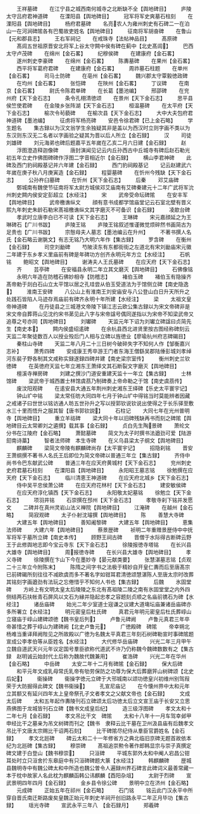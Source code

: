 <!-- { "loadSidebar": true } -->
　　王祥墓碑
　　在江宁县之城西南何城寺之北断缺不全【舆地碑目】
　　庐陵太守吕府君神道碑
　　在溧阳县【舆地碑目】
　　冠军将军史爽墓石柱刻
　　在溧阳县【舆地碑目】
　　杨府君墓碑
　　名亮农人为雍州刺史有石碑二一在泊山一在河涧碑隂各有巴蜀故吏姓名【舆地碑目】
　　征南将军胡奋碑
　　在鲁山【元和郡县志】
　　王右军祠记
　　在戒珠寺【法帖神品目】
　　髙原碑
　　髙闾五世祖原晋安北将军上谷太守闗中侯有碑在蓟中【北史髙闾】
　　巴西太守卢茂碑
　　在绵州【金石畧】
　　纪穆侯碑
　　在建康府【金石畧】
　　遂州刺史李豪碑
　　在绵州【金石畧】
　　陈夀墓碑
　　在果州【金石畧】
　　西平将军葛府君碑
　　在建康府【金石畧】
　　周祚墓石柱题
　　在单州【金石畧】
　　司马士防碑
　　在亳州【金石畧】
　　魏兴郡太守覃毅徳政碑
　　在均州【金石畧】
　　张恺碑
　　在陜州【金石畧】
　　丁议碑
　　在南京【金石畧】
　　尉氏令陈君单碑
　　在长葛【墨池编】
　　邢邵碑
　　在兖州府【天下金石志】
　　条令孔栩清徳颂
　　在景州【天下金石志】
　　思平县侯竺使君碑
　　在金陵乡张阵湖【天下金石志】
　　桓温墓碑
　　在太平府【天下金石志】
　　榆次令茍藐碑
　　在榆次县【天下金石志】
　　大中大夫包府君神道碑【墨池编】
　　征虏将军杨亮碑
　　安邑令徐君碑【已上金石略】
　　学生题名
　　集古録以为汉文翁学生余独疑其非是盖以为西汉时立则字画不类以为东汉则东汉无二名者以字画验之疑其为晋以后人所立【金石録】
　　汉
　　司徒刘雄碑
　　刘元海弟也碑后题嘉平五年嵗在乙亥二月六日建【金石録】
　　赵
　　浮图澄造释迦像碑
　　唐封演闻见记云内丘孙西古中丘城寺有碑后赵石勒光初五年立史作佛图碑碑作浮图二字音相近尔【金石録】
　　横山李君神碑
　　此碑及西门豹祠殿基记并六年建【金石録】
　　西门豹祠殿基记
　　记云赵建武六年嵗在庚子秋八月庚寅造【金石録】
　　程婴墓碑
　　在忻州今残缺【天下金石志】
　　公孙杵臼墓碑
　　在忻州【天下金石志】
　　后秦
　　邓艾庙碑
　　鄄城南有魏使节征南将军太尉方城侯邓艾庙南有艾碑秦建元十二年广武将军沇州刺史闗内侯安定彭超立【水经注】
　　宋
　　武帝受命坛碑隂
　　在安丰军【舆地碑目】
　　武帝檄谯纵文
　　顔有意书成都学馆庙堂记云石室北壁有晋义熙九年刺史朱龄石勒宋髙祖檄谯纵文其字磨灭不可备识【金石録】
　　凌歊台碑
　　孝武时立唐李白已不可读【天下金石志】
　　王琳碑
　　宋元嘉顔延之为王琳碑石【广川书跋】
　　庐陵王铭
　　庐陵王铭叙述惟谨微觉烦碎然书画简古为足贵也【广川书跋】
　　宗慤母夫人墓志【墨池编云在升州】
　　不著书撰人名氏【金石略云谢朓文】有志无铭乃大明六年作【集古録】
　　罗含碑
　　在衡州【金石録】
　　司空刘勔碑
　　芍陂渎东有东都街街之左道北有宋刘勔庙宋元徽二年建于东乡孝义里庙前有碑是年碑功方创齐永明元年方立【水经注】
　　石帆铭
　　鲍昭文【舆地碑目】
　　谢涛夫人王氏墓碑
　　在应天府【天下金石志】
　　齐
　　芸亭碑
　　在安福县永明二年立其文磨灭【舆地碑目】
　　石佛像铭
　　永明六年造在防稽石佛妙相寺【防稽志】
　　褚伯玉碑
　　褚伯玉有隐操齐髙帝勅于剡白石山立太平馆以居之孔珪尝从伯玉受道法为于馆侧立碑【南史隐逸】
　　淮南王安碑
　　八公山上有淮南王刘安庙安与八公登山白日升天所升之处践石皆陷人马迹存焉庙前有碑齐永明十年所建【水经注】
　　梁
　　太祖文皇帝神道碑
　　在丹徒县之三城港文帝陵下镇江志云欧公集古録以为宋文帝碑非是宋文帝自葬蒋山见沈约宋书苐见此八字与宋帝諡号偶同遂指以为宋帝不知梁武帝又追尊之号亦同【舆地碑目】
　　刘瓛碑
　　天监元年下诏为刘瓛立碑諡曰贞简先生【南史本】
　　闗内侯盛绍逺碑
　　在余杭县西北进贤里按古图经称碑刻云天监二年聚徒数百人以授业殁后门人相与立碑以旌徳业【廖瑜杭州府志碑碣目】
　　秦柱山寺碑
　　天监二年八月二十三日树今破碎失字不知何人作【邹衡嘉兴志补】
　　萧秀四碑
　　安成康王秀卒游王门者东海王僧繇吴郡陆倕彭城刘孝绰河东裴子野各制其文咸称实録遂録四碑并建【南史梁宗室传】
　　衡州刺史兰钦徳碑
　　在英徳府天监七年立湘东王萧绎文其石断裂文字磨灭【舆地碑目】
　　檀溪寺禅房碑
　　刘建之撰沙门道安重建天监十一年立【集古録】
　　士林馆碑
　　梁武帝于城西置士林馆虞茘乃制碑奏上帝命勒之于馆【南史虞茘传】
　　废汶阳观碑
　　在逺安县大通五年荆州刺史湘东王绎碑【乐史太平寰宇记】
　　钟山圹中铭
　　梁太常任昉大同四年七月于钟山圹中得铭当时莫能辨者因藏之戒诸子曰世世以铭访通人昉五世孙升之写以授郭钦说钦说出使得之于长乐驿至敷水三十里而悟升之服其智【唐书郭钦説】
　　石柱记
　　大同七年在光州普明寺【舆地碑目】
　　重立羊祜碑
　　梁大同十年以旧碑残缺再书而刻之碑隂【舆地碑目云太常卿刘之遴撰】载其事【金石録】
　　贞白先生陶景碑
　　萧纶文分书在江陵府【金石略】
　　萧懿墓碑
　　简文为太子时撰书法遒劲可爱【陆游劎南诗藁】
　　智者法师碑　本生寺碑
　　在义乌县梁太子纲文【舆地碑目】
　　麒麟碑
　　梁简文帝陵有麒麟碑尚存【太平寰宇记】
　　招隐刹铭
　　晋安王萧纲撰不著书人名氏王后即位为简文帝碑以普通三年立【集古録】
　　齐侍中尚书令巴东献武公碑
　　普通三年在应天府黄城村【天下金石志】
　　兖州刺史史府君墓石柱刻
　　在溧阳县【舆地碑目】
　　永阳昭王墓志铭
　　徐勉撰在应天府【天下金石志】
　　临川清恵王神道碑
　　在应天府北城乡【天下金石志】
　　侍中吴平忠侯萧公碑
　　在应天府花林村【天下金石志】
　　建安敏侯碑
　　在应天府淳化镇西【天下金石志】
　　永阳敬太妃墓铭
　　徐勉立【天下金石志】
　　项羽井铭
　　石崇撰在邳州【天下金石志】
　　孝敬寺刹下铭并发愿文
　　二碑并在真州灵岩山法义禅院【舆地碑目】
　　江淹碑
　　在越州【金石略】
　　简寂观碑
　　太子仆射沈璿撰【舆地碑目】
　　陈
　　善慧大寺碑
　　大建五年【舆地碑目】
　　善知阇黎碑
　　大建五年【舆地碑目】
　　恵集法师碑
　　大建六年【舆地碑目】
　　蔡景歴碑
　　祯明二年重赠景歴侍中中抚军将军于墓所立碑【南史本传】
　　顾野王祠古碑
　　晋僧于水际得古断碑云野王于此修舆地志即今宝云寺东【天下金石志】
　　徐陵报徳寺塔铭
　　在长兴县大雄寺【舆地碑目】
　　周报徳寺碑
　　在长兴县大雄寺【舆地碑目】
　　孝义寺碑
　　徐陵撰在卞山下今在墨妙寺【晏元献类要】
　　张慧湛墓志铭【贞观二十三年立今附陈末】
　　陈隋之间字书之法极于精妙自开皇仁夀而后至唐髙宗已前碑碣所刻往往不减欧虞而多不著名字如钳耳君清徳颂慧湛陈人至唐太宗时改葬其铭刻字画遒劲有法玩之忘倦惜乎不知何人书也【集古録】
　　后魏
　　氷固堂碑
　　方岭上有文明太皇太后陵陵之东北有髙祖陵二陵之南有氷固堂堂之内外四侧结两石扶帐青石屏风以文石为縁并隐起忠孝之容题刻贞顺之名庙前镌石为碑【水经注】
　　诸岳庙碑
　　始光二年少室道士宼谦之议建大道塲坛庙兼诸岳庙碑亦多所署立【水经注】
　　明元密皇后杜氏碑
　　真君元年明元密皇后杜氏葬崞山立寝庙于崞山建碑颂徳【魏书皇后列】
　　卢鲁元碑阙
　　卢鲁元真君三年卒帝甚惜之葬于崞山为建碑阙【北史卢鲁元】
　　广徳殿碑　碑隂
　　帝幸朔北杨难当重译拜阙陛见之所故殿以广徳为名魏太平真君三年刻石树碑勒宣时事碑隂题宣成公李孝伯等从臣姓名【水经注】
　　大代修华岳庙碑
　　兴光二年三月甲午立魏自道武天兴元年议定国号羣臣欲称代道武不许乃仍称魏今魏碑数数有之【集古録　赵明诚云始封代土后称为魏故代魏兼用】
　　崔浩碑
　　兴光二年在华州【金石略】
　　中岳碑
　　太安二年十二月有碑隂【金石録】
　　保大后碑
　　和平元年文成乳母常氏乳帝有劬劳保防之功尊为保大后葬磨笄山树碑颂【北史后妃】
　　衞操碑
　　衞操字徳元立碑于大邗城南以颂功徳皇兴初维州别驾叚荣于大防掘得此碑文【魏书衞操】
　　孔宣尼庙记
　　在今懐州界中太和元年立其额又有延兴四年太上皇帝祭孔子文者孝文之父献文帝也【金石録】
　　文成太后碑
　　太和五年起作夀陵刊石立碑颂太后功徳太后立文宣王庙于长安又立思燕佛图于龙城皆刊石立碑【魏书文成皇后纪】
　　造三级浮图碑
　　孝文太和十二年七月【金石録】
　　孝文吊比干文　碑隂
　　太和十八年十一月车驾幸邺甲申经比干之墓亲为吊文树碑而刊之【魏书　隶释云比干墓在卫州汲县庙有后魏孝文吊比干文唐太宗赐比干诏两石刻】
　　比干碑隂尽纪侍从羣臣官爵姓名【金石録】
　　孝文北廵碑
　　碑云太和二十一年修省方之典北临旧京碑无题首故依本纪为北廵碑【集古録】
　　穆崇碑
　　髙祖追崇勲令著作郎韩显宗与崇子真撰定碑文建于白登山【魏书穆崇】
　　只洹碑
　　平城东郭外太和中阉人宕昌公钳耳处时立只洹舍扵东皋庭中有只洹碑碑题大篆【水经注】
　　韩麒麟碑
　　歴城县魏明寺中有魏公碑太和中所造也魏公曽令人遍録州界石碑言此碑词义最善常藏一本于枕中故家人名此枕为麒麟函韩公讳麒麟【酉阳杂俎】
　　太尉于烈碑
　　宣武景明四年四月【金石録】
　　金乡县令徐公碑
　　景明中立在济州【金石略】
　　元成碑
　　正始五年在祁州【金石略】
　　石门铭
　　铭云此门汉永平中所穿自晋氏南迁斯路废矣皇魏正始元年刺史羊祠开创旧路永平二年正月毕功【集古録】
　　瑶光寺碑
　　宣武永平三年八　【金石録月】
　　郑羲碑

